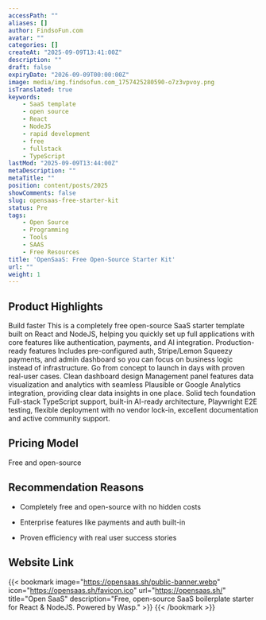 ```yaml
---
accessPath: ""
aliases: []
author: FindsoFun.com
avatar: ""
categories: []
createAt: "2025-09-09T13:41:00Z"
description: ""
draft: false
expiryDate: "2026-09-09T00:00:00Z"
image: media/img.findsofun.com_1757425280590-o7z3vpvoy.png
isTranslated: true
keywords:
    - SaaS template
    - open source
    - React
    - NodeJS
    - rapid development
    - free
    - fullstack
    - TypeScript
lastMod: "2025-09-09T13:44:00Z"
metaDescription: ""
metaTitle: ""
position: content/posts/2025
showComments: false
slug: opensaas-free-starter-kit
status: Pre
tags:
    - Open Source
    - Programming
    - Tools
    - SAAS
    - Free Resources
title: 'OpenSaaS: Free Open-Source Starter Kit'
url: ""
weight: 1
---
```

## Product Highlights
Build faster
This is a completely free open-source SaaS starter template built on React and NodeJS, helping you quickly set up full applications with core features like authentication, payments, and AI integration.
Production-ready features
Includes pre-configured auth, Stripe/Lemon Squeezy payments, and admin dashboard so you can focus on business logic instead of infrastructure. Go from concept to launch in days with proven real-user cases.
Clean dashboard design
Management panel features data visualization and analytics with seamless Plausible or Google Analytics integration, providing clear data insights in one place.
Solid tech foundation
Full-stack TypeScript support, built-in AI-ready architecture, Playwright E2E testing, flexible deployment with no vendor lock-in, excellent documentation and active community support.

## Pricing Model
<!--more-->Free and open-source

## Recommendation Reasons
- Completely free and open-source with no hidden costs

- Enterprise features like payments and auth built-in

- Proven efficiency with real user success stories

## Website Link
{{< bookmark image="https://opensaas.sh/public-banner.webp" icon="https://opensaas.sh/favicon.ico" url="https://opensaas.sh/" title="Open SaaS" description="Free, open-source SaaS boilerplate starter for React & NodeJS. Powered by Wasp." >}}
{{< /bookmark >}}

